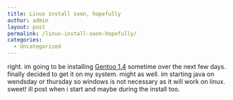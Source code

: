 ```yaml
---
title: Linux install soon, hopefully
author: admin
layout: post
permalink: /linux-install-soon-hopefully/
categories:
  - Uncategorized
---
```

right. im going to be installing [Gentoo 1.4][1] sometime over the next few days. finally decided to get it on my system. might as well. im starting java on wendsday or thursday so windows is not necessary as it will work on linux. sweet! ill post when i start and maybe during the install too.

 [1]: http://www.gentoo.org
